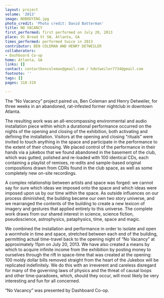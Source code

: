 ```yaml
---
layout: project
volume: '2013'
image: NOBODYING.jpg
photo_credit: 'Photo credit: David Batterman'
title: NO VACANCY
first_performed: first performed on July 20, 2013
place: 91 Broad St SW, Atlanta, GA
times_performed: performed twice in 2013
contributor: BEN COLEMAN AND HENRY DETWEILER
collaborators:
- Dashboard Co-op
home: Atlanta, GA
links: []
contact: contactbencoleman@gmail.com / hdetweiler7734@gmail.com
footnote: ''
tags: []
pages: 318-319

---
```


The “No Vacancy” project paired us, Ben Coleman and Henry Detweiler, for three weeks in an abandoned, rat-infested former nightclub in downtown Atlanta.

The resulting work was an all-encompassing environmental and audio installation piece within which a durational performance occurred on the nights of the opening and closing of the exhibition, both activating and defining the installation. Visitors at the opening and closing “rituals” were invited to touch anything in the space and participate in the performance to the extent of their choosing. We placed control of the performance in their hands via a jukebox that we found abandoned in the basement of the club, which was gutted, polished and re-loaded with 100 identical CDs, each containing a playlist of remixes, re-edits and sample-based original compositions drawn from CDRs found in the club space, as well as some completely new on-site recordings.

A complex relationship between artists and space was forged: we cannot say for sure which ideas we imposed onto the space and which ideas were imposed upon us by our time within the space. As outside influences on our process diminished, the building became our own two story universe, and we rearranged the contents of the building to create a new lexicon of imagery and gestures that applied entirely to this universe. The complete work draws from our shared interest in science, science fiction, pseudoscience, astrophysics, pataphysics, time, space and magic.

We combined the installation and performance in order to isolate and open a wormhole in time and space, stretched between each end of the building, permitting actual time-travel back to the opening night of “No Vacancy” at approximately 11pm on July 20, 2013. We have also created a means by which to acquire infinite income from the exhibition by posting money to ourselves through the rift in space-time that was created at the opening: 100 moldy dollar bills removed straight from the heart of the Jukebox will be replicated indefinitely. We do this with an irreverent and careless disregard for many of the governing laws of physics and the threat of causal loops and other time-paradoxes, which, should they occur, will most likely be very interesting and fun for all concerned.

“No Vacancy” was presented by Dashboard Co-op.
